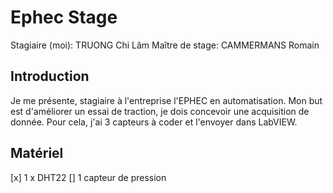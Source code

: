 # Ephec Stage
Stagiaire (moi): TRUONG Chi Lâm
Maître de stage: CAMMERMANS Romain
## Introduction  
Je me présente, stagiaire à l'entreprise l'EPHEC en automatisation. Mon but est d'améliorer un essai de traction, je dois concevoir une acquisition de donnée. Pour cela, j'ai 3 capteurs à coder et l'envoyer dans LabVIEW.

## Matériel
[x] 1 x DHT22
[] 1 capteur de pression 
